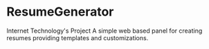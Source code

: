 # ResumeGenerator
Internet Technology's Project
A simple web based panel for creating resumes providing templates and customizations.
